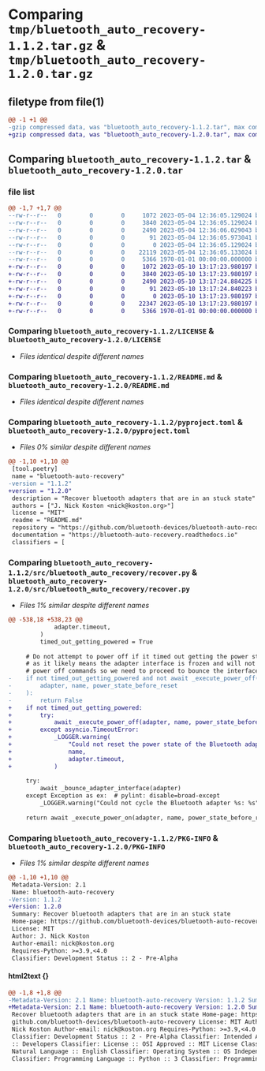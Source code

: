 # Comparing `tmp/bluetooth_auto_recovery-1.1.2.tar.gz` & `tmp/bluetooth_auto_recovery-1.2.0.tar.gz`

## filetype from file(1)

```diff
@@ -1 +1 @@
-gzip compressed data, was "bluetooth_auto_recovery-1.1.2.tar", max compression
+gzip compressed data, was "bluetooth_auto_recovery-1.2.0.tar", max compression
```

## Comparing `bluetooth_auto_recovery-1.1.2.tar` & `bluetooth_auto_recovery-1.2.0.tar`

### file list

```diff
@@ -1,7 +1,7 @@
--rw-r--r--   0        0        0     1072 2023-05-04 12:36:05.129024 bluetooth_auto_recovery-1.1.2/LICENSE
--rw-r--r--   0        0        0     3840 2023-05-04 12:36:05.129024 bluetooth_auto_recovery-1.1.2/README.md
--rw-r--r--   0        0        0     2490 2023-05-04 12:36:06.029043 bluetooth_auto_recovery-1.1.2/pyproject.toml
--rw-r--r--   0        0        0       91 2023-05-04 12:36:05.973041 bluetooth_auto_recovery-1.1.2/src/bluetooth_auto_recovery/__init__.py
--rw-r--r--   0        0        0        0 2023-05-04 12:36:05.129024 bluetooth_auto_recovery-1.1.2/src/bluetooth_auto_recovery/py.typed
--rw-r--r--   0        0        0    22119 2023-05-04 12:36:05.133024 bluetooth_auto_recovery-1.1.2/src/bluetooth_auto_recovery/recover.py
--rw-r--r--   0        0        0     5366 1970-01-01 00:00:00.000000 bluetooth_auto_recovery-1.1.2/PKG-INFO
+-rw-r--r--   0        0        0     1072 2023-05-10 13:17:23.980197 bluetooth_auto_recovery-1.2.0/LICENSE
+-rw-r--r--   0        0        0     3840 2023-05-10 13:17:23.980197 bluetooth_auto_recovery-1.2.0/README.md
+-rw-r--r--   0        0        0     2490 2023-05-10 13:17:24.884225 bluetooth_auto_recovery-1.2.0/pyproject.toml
+-rw-r--r--   0        0        0       91 2023-05-10 13:17:24.840223 bluetooth_auto_recovery-1.2.0/src/bluetooth_auto_recovery/__init__.py
+-rw-r--r--   0        0        0        0 2023-05-10 13:17:23.980197 bluetooth_auto_recovery-1.2.0/src/bluetooth_auto_recovery/py.typed
+-rw-r--r--   0        0        0    22347 2023-05-10 13:17:23.980197 bluetooth_auto_recovery-1.2.0/src/bluetooth_auto_recovery/recover.py
+-rw-r--r--   0        0        0     5366 1970-01-01 00:00:00.000000 bluetooth_auto_recovery-1.2.0/PKG-INFO
```

### Comparing `bluetooth_auto_recovery-1.1.2/LICENSE` & `bluetooth_auto_recovery-1.2.0/LICENSE`

 * *Files identical despite different names*

### Comparing `bluetooth_auto_recovery-1.1.2/README.md` & `bluetooth_auto_recovery-1.2.0/README.md`

 * *Files identical despite different names*

### Comparing `bluetooth_auto_recovery-1.1.2/pyproject.toml` & `bluetooth_auto_recovery-1.2.0/pyproject.toml`

 * *Files 0% similar despite different names*

```diff
@@ -1,10 +1,10 @@
 [tool.poetry]
 name = "bluetooth-auto-recovery"
-version = "1.1.2"
+version = "1.2.0"
 description = "Recover bluetooth adapters that are in an stuck state"
 authors = ["J. Nick Koston <nick@koston.org>"]
 license = "MIT"
 readme = "README.md"
 repository = "https://github.com/bluetooth-devices/bluetooth-auto-recovery"
 documentation = "https://bluetooth-auto-recovery.readthedocs.io"
 classifiers = [
```

### Comparing `bluetooth_auto_recovery-1.1.2/src/bluetooth_auto_recovery/recover.py` & `bluetooth_auto_recovery-1.2.0/src/bluetooth_auto_recovery/recover.py`

 * *Files 1% similar despite different names*

```diff
@@ -538,18 +538,23 @@
             adapter.timeout,
         )
         timed_out_getting_powered = True
 
     # Do not attempt to power off if it timed out getting the power state
     # as it likely means the adapter interface is frozen and will not respond to
     # power off commands so we need to proceed to bounce the interface
-    if not timed_out_getting_powered and not await _execute_power_off(
-        adapter, name, power_state_before_reset
-    ):
-        return False
+    if not timed_out_getting_powered:
+        try:
+            await _execute_power_off(adapter, name, power_state_before_reset)
+        except asyncio.TimeoutError:
+            _LOGGER.warning(
+                "Could not reset the power state of the Bluetooth adapter %s due to timeout after %s seconds",
+                name,
+                adapter.timeout,
+            )
 
     try:
         await _bounce_adapter_interface(adapter)
     except Exception as ex:  # pylint: disable=broad-except
         _LOGGER.warning("Could not cycle the Bluetooth adapter %s: %s", name, ex)
 
     return await _execute_power_on(adapter, name, power_state_before_reset)
```

### Comparing `bluetooth_auto_recovery-1.1.2/PKG-INFO` & `bluetooth_auto_recovery-1.2.0/PKG-INFO`

 * *Files 1% similar despite different names*

```diff
@@ -1,10 +1,10 @@
 Metadata-Version: 2.1
 Name: bluetooth-auto-recovery
-Version: 1.1.2
+Version: 1.2.0
 Summary: Recover bluetooth adapters that are in an stuck state
 Home-page: https://github.com/bluetooth-devices/bluetooth-auto-recovery
 License: MIT
 Author: J. Nick Koston
 Author-email: nick@koston.org
 Requires-Python: >=3.9,<4.0
 Classifier: Development Status :: 2 - Pre-Alpha
```

#### html2text {}

```diff
@@ -1,8 +1,8 @@
-Metadata-Version: 2.1 Name: bluetooth-auto-recovery Version: 1.1.2 Summary:
+Metadata-Version: 2.1 Name: bluetooth-auto-recovery Version: 1.2.0 Summary:
 Recover bluetooth adapters that are in an stuck state Home-page: https://
 github.com/bluetooth-devices/bluetooth-auto-recovery License: MIT Author: J.
 Nick Koston Author-email: nick@koston.org Requires-Python: >=3.9,<4.0
 Classifier: Development Status :: 2 - Pre-Alpha Classifier: Intended Audience
 :: Developers Classifier: License :: OSI Approved :: MIT License Classifier:
 Natural Language :: English Classifier: Operating System :: OS Independent
 Classifier: Programming Language :: Python :: 3 Classifier: Programming
```

